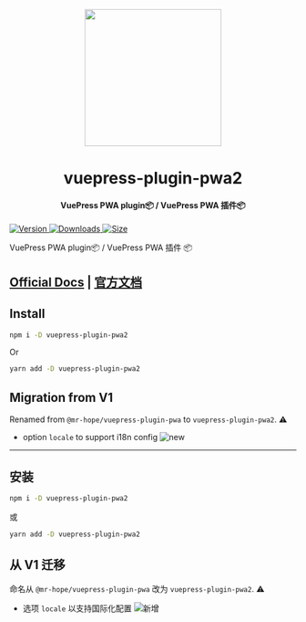 <!-- markdownlint-disable -->
<p align="center">
  <img width="240" src="https://vuepress-theme-hope.github.io/v2/logo.svg" style="text-align: center;"/>
</p>
<h1 align="center">vuepress-plugin-pwa2</h1>
<h4 align="center">VuePress PWA plugin📦 / VuePress PWA 插件📦</h4>

[![Version](https://img.shields.io/npm/v/vuepress-plugin-pwa2/next.svg?style=flat-square&logo=npm) ![Downloads](https://img.shields.io/npm/dm/vuepress-plugin-pwa2.svg?style=flat-square&logo=npm) ![Size](https://img.shields.io/bundlephobia/min/vuepress-plugin-pwa2?style=flat-square&logo=npm)](https://www.npmjs.com/package/vuepress-plugin-pwa2)

<!-- markdownlint-restore -->

VuePress PWA plugin📦 / VuePress PWA 插件 📦

## [Official Docs](https://vuepress-theme-hope.github.io/v2/pwa/) | [官方文档](https://vuepress-theme-hope.gitee.io/v2/pwa/zh/)

## Install

```bash
npm i -D vuepress-plugin-pwa2
```

Or

```bash
yarn add -D vuepress-plugin-pwa2
```

## Migration from V1

Renamed from `@mr-hope/vuepress-plugin-pwa` to `vuepress-plugin-pwa2`. ⚠

- option `locale` to support i18n config ![new](https://img.shields.io/badge/-new-brightgreen)

---

## 安装

```bash
npm i -D vuepress-plugin-pwa2
```

或

```bash
yarn add -D vuepress-plugin-pwa2
```

## 从 V1 迁移

命名从 `@mr-hope/vuepress-plugin-pwa` 改为 `vuepress-plugin-pwa2`. ⚠

- 选项 `locale` 以支持国际化配置 ![新增](https://img.shields.io/badge/-新增-brightgreen)
